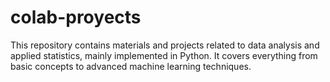 # colab-proyects
This repository contains materials and projects related to data analysis and applied statistics, mainly implemented in Python. It covers everything from basic concepts to advanced machine learning techniques.
